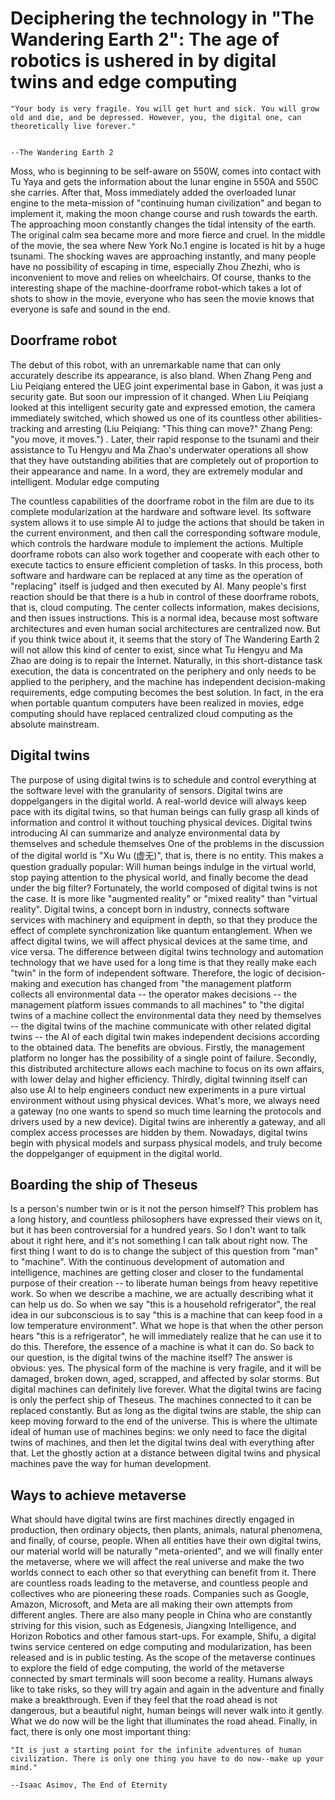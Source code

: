 # Deciphering the technology in "The Wandering Earth 2": The age of robotics is ushered in by digital twins and edge computing

```
"Your body is very fragile. You will get hurt and sick. You will grow old and die, and be depressed. However, you, the digital one, can theoretically live forever."


--The Wandering Earth 2
```

Moss, who is beginning to be self-aware on 550W, comes into contact with Tu Yaya and gets the information about the lunar engine in 550A and 550C she carries. After that, Moss immediately added the overloaded lunar engine to the meta-mission of "continuing human civilization" and began to implement it, making the moon change course and rush towards the earth. The approaching moon constantly changes the tidal intensity of the earth. The original calm sea became more and more fierce and cruel.
In the middle of the movie, the sea where New York No.1 engine is located is hit by a huge tsunami. The shocking waves are approaching instantly, and many people have no possibility of escaping in time, especially Zhou Zhezhi, who is inconvenient to move and relies on wheelchairs. Of course, thanks to the interesting shape of the machine-doorframe robot-which takes a lot of shots to show in the movie, everyone who has seen the movie knows that everyone is safe and sound in the end.

## Doorframe robot
The debut of this robot, with an unremarkable name that can only accurately describe its appearance, is also bland. When Zhang Peng and Liu Peiqiang entered the UEG joint experimental base in Gabon, it was just a security gate. But soon our impression of it changed. When Liu Peiqiang looked at this intelligent security gate and expressed emotion, the camera immediately switched, which showed us one of its countless other abilities-tracking and arresting (Liu Peiqiang: "This thing can move?" Zhang Peng: "you move, it moves.") . Later, their rapid response to the tsunami and their assistance to Tu Hengyu and Ma Zhao's underwater operations all show that they have outstanding abilities that are completely out of proportion to their appearance and name. In a word, they are extremely modular and intelligent.
Modular edge computing

The countless capabilities of the doorframe robot in the film are due to its complete modularization at the hardware and software level. Its software system allows it to use simple AI to judge the actions that should be taken in the current environment, and then call the corresponding software module, which controls the hardware module to implement the actions. Multiple doorframe robots can also work together and cooperate with each other to execute tactics to ensure efficient completion of tasks. In this process, both software and hardware can be replaced at any time as the operation of "replacing" itself is judged and then executed by AI.
Many people's first reaction should be that there is a hub in control of these doorframe robots, that is, cloud computing. The center collects information, makes decisions, and then issues instructions. This is a normal idea, because most software architectures and even human social architectures are centralized now. But if you think twice about it, it seems that the story of The Wandering Earth 2 will not allow this kind of center to exist, since what Tu Hengyu and Ma Zhao are doing is to repair the Internet.
Naturally, in this short-distance task execution, the data is concentrated on the periphery and only needs to be applied to the periphery, and the machine has independent decision-making requirements, edge computing becomes the best solution. In fact, in the era when portable quantum computers have been realized in movies, edge computing should have replaced centralized cloud computing as the absolute mainstream.
## Digital twins
The purpose of using digital twins is to schedule and control everything at the software level with the granularity of sensors. Digital twins are doppelgangers in the digital world. A real-world device will always keep pace with its digital twins, so that human beings can fully grasp all kinds of information and control it without touching physical devices. Digital twins introducing AI can summarize and analyze environmental data by themselves and schedule themselves
One of the problems in the discussion of the digital world is "Xu Wu (虚无)", that is, there is no entity. This makes a question gradually popular: Will human beings indulge in the virtual world, stop paying attention to the physical world, and finally become the dead under the big filter? Fortunately, the world composed of digital twins is not the case. It is more like "augmented reality" or "mixed reality" than "virtual reality".
Digital twins, a concept born in industry, connects software services with machinery and equipment in depth, so that they produce the effect of complete synchronization like quantum entanglement. When we affect digital twins, we will affect physical devices at the same time, and vice versa. The difference between digital twins technology and automation technology that we have used for a long time is that they really make each "twin" in the form of independent software. Therefore, the logic of decision-making and execution has changed from "the management platform collects all environmental data -- the operator makes decisions -- the management platform issues commands to all machines" to "the digital twins of a machine collect the environmental data they need by themselves -- the digital twins of the machine communicate with other related digital twins -- the AI of each digital twin makes independent decisions according to the obtained data.
The benefits are obvious. Firstly, the management platform no longer has the possibility of a single point of failure. Secondly, this distributed architecture allows each machine to focus on its own affairs, with lower delay and higher efficiency. Thirdly, digital twinning itself can also use AI to help engineers conduct new experiments in a pure virtual environment without using physical devices.
What's more, we always need a gateway (no one wants to spend so much time learning the protocols and drivers used by a new device). Digital twins are inherently a gateway, and all complex access processes are hidden by them. Nowadays, digital twins begin with physical models and surpass physical models, and truly become the doppelganger of equipment in the digital world.
## Boarding the ship of Theseus
Is a person's number twin or is it not the person himself? This problem has a long history, and countless philosophers have expressed their views on it, but it has been controversial for a hundred years. So I don't want to talk about it right here, and it's not something I can talk about right now. The first thing I want to do is to change the subject of this question from "man" to "machine".
With the continuous development of automation and intelligence, machines are getting closer and closer to the fundamental purpose of their creation -- to liberate human beings from heavy repetitive work. So when we describe a machine, we are actually describing what it can help us do. So when we say "this is a household refrigerator", the real idea in our subconscious is to say "this is a machine that can keep food in a low temperature environment". What we hope is that when the other person hears "this is a refrigerator", he will immediately realize that he can use it to do this. Therefore, the essence of a machine is what it can do.
So back to our question, is the digital twins of the machine itself? The answer is obvious: yes. The physical form of the machine is very fragile, and it will be damaged, broken down, aged, scrapped, and affected by solar storms. But digital machines can definitely live forever. What the digital twins are facing is only the perfect ship of Theseus. The machines connected to it can be replaced constantly. But as long as the digital twins are stable, the ship can keep moving forward to the end of the universe.
This is where the ultimate ideal of human use of machines begins: we only need to face the digital twins of machines, and then let the digital twins deal with everything after that. Let the ghostly action at a distance between digital twins and physical machines pave the way for human development.
## Ways to achieve metaverse
What should have digital twins are first machines directly engaged in production, then ordinary objects, then plants, animals, natural phenomena, and finally, of course, people. When all entities have their own digital twins, our material world will be naturally "meta-oriented", and we will finally enter the metaverse, where we will affect the real universe and make the two worlds connect to each other so that everything can benefit from it.
There are countless roads leading to the metaverse, and countless people and collectives who are pioneering these roads. Companies such as Google, Amazon, Microsoft, and Meta are all making their own attempts from different angles. There are also many people in China who are constantly striving for this vision, such as Edgenesis, Jiangxing Intelligence, and Horizon Robotics and other famous start-ups. For example, Shifu, a digital twins service centered on edge computing and modularization, has been released and is in public testing. As the scope of the metaverse continues to explore the field of edge computing, the world of the metaverse connected by smart terminals will soon become a reality.
Humans always like to take risks, so they will try again and again in the adventure and finally make a breakthrough. Even if they feel that the road ahead is not dangerous, but a beautiful night, human beings will never walk into it gently. What we do now will be the light that illuminates the road ahead.
Finally, in fact, there is only one most important thing:

```
"It is just a starting point for the infinite adventures of human civilization. There is only one thing you have to do now--make up your mind."

--Isaac Asimov, The End of Eternity

```